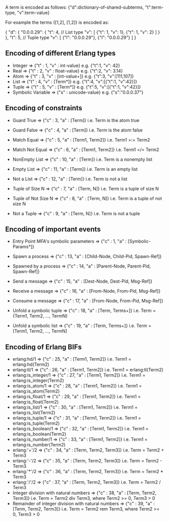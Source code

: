A term is encoded as follows:
{"d":dictionary-of-shared-subterms, "t":term-type, "v":term-value}

For example the terms {[1,2], [1,2]} is encoded as:

{
  "d": {
    "0.0.0.29": {
      "t": 4, // List type
      "v": [
        {"t": 1, "v": 1},
        {"t": 1, "v": 2}
      ]
    }
  },
  "t": 5, // Tuple type
  "v": [
    {"l": "0.0.0.29"},
    {"l": "0.0.0.29"}
  ]
}

Encoding of different Erlang types
----------------------------------

* Integer            =>  {"t" : 1, "v" : int-value}      e.g. {"t":1, "v": 42}
* Real               =>  {"t" : 2, "v" : float-value}    e.g. {"t":2, "v": 3.14}
* Atom               =>  {"t" : 3, "v" : [int-value+]}   e.g. {"t":3, "v":[111,107]}
* List               =>  {"t" : 4, "v" : [Term*]}        e.g. {"t":4, "v":[{"t":1, "v":42}]}
* Tuple              =>  {"t" : 5, "v" : [Term*]}        e.g. {"t":5, "v":[{"t":1, "v":42}]}
* Symbolic Variable  =>  {"s" : unicode-value}           e.g. {"s":"0.0.0.37"}

Encoding of constraints
-----------------------

* Guard True       =>  {"c" : 3, "a" : [Term]}  i.e. Term is the atom true
* Guard False      =>  {"c" : 4, "a" : [Term]}  i.e. Term is the atom false

* Match Equal      =>  {"c" : 5, "a" : [Term1, Term2]}  i.e. Term1 =:= Term2
* Match Not Equal  =>  {"c" : 6, "a" : [Term1, Term2]}  i.e. Term1 =/= Term2

* NonEmpty List    =>  {"c" : 10, "a" : [Term]}  i.e. Term is a nonempty list
* Empty List       =>  {"c" : 11, "a" : [Term]}  i.e. Term is an empty list
* Not a List       =>  {"c" : 12, "a" : [Term]}  i.e. Term is not a list

* Tuple of Size N      =>  {"c" : 7, "a" : [Term, N]}  i.e. Term is a tuple of size N
* Tuple of Not Size N  =>  {"c" : 8, "a" : [Term, N]}  i.e. Term is a tuple of not size N
* Not a Tuple          =>  {"c" : 9, "a" : [Term, N]}  i.e. Term is not a tuple


Encoding of important events
----------------------------

* Entry Point MFA's symbolic parameters  =>  {"c" : 1, "a" : [Symbolic-Params*]}

* Spawn a process       =>  {"c" : 13, "a" : [Child-Node, Child-Pid, Spawn-Ref]}
* Spawned by a process  =>  {"c" : 14, "a" : [Parent-Node, Parent-Pid, Spawn-Ref]}

* Send a message     =>  {"c" : 15, "a" : [Dest-Node, Dest-Pid, Msg-Ref]}
* Receive a message  =>  {"c" : 16, "a" : [From-Node, From-Pid, Msg-Ref]}
* Consume a message  =>  {"c" : 17, "a" : [From-Node, From-Pid, Msg-Ref]}

* Unfold a symbolic tuple  =>  {"c" : 18, "a" : [Term, Terms+]}  i.e. Term = {Term1, Term2, ..., TermN}
* Unfold a symbolic list   =>  {"c" : 19, "a" : [Term, Terms+]}  i.e. Term = [Term1, Term2, ..., TermN]


Encoding of Erlang BIFs
-----------------------

* erlang:hd/1  => {"c" : 25, "a" : [Term1, Term2]}  i.e. Term1 = erlang:hd(Term2)
* erlang:tl/1  => {"c" : 26, "a" : [Term1, Term2]}  i.e. Term1 = erlang:tl(Term2)
* erlang:is_integer/1  => {"c" : 27, "a" : [Term1, Term2]}  i.e. Term1 = erlang:is_integer(Term2)
* erlang:is_atom/1  => {"c" : 28, "a" : [Term1, Term2]}  i.e. Term1 = erlang:is_atom(Term2)
* erlang:is_float/1  => {"c" : 29, "a" : [Term1, Term2]}  i.e. Term1 = erlang:is_float(Term2)
* erlang:is_list/1  => {"c" : 30, "a" : [Term1, Term2]}  i.e. Term1 = erlang:is_list(Term2)
* erlang:is_tuple/1  => {"c" : 31, "a" : [Term1, Term2]}  i.e. Term1 = erlang:is_tuple(Term2)
* erlang:is_boolean/1  => {"c" : 32, "a" : [Term1, Term2]}  i.e. Term1 = erlang:is_boolean(Term2)
* erlang:is_number/1  => {"c" : 33, "a" : [Term1, Term2]}  i.e. Term1 = erlang:is_number(Term2)
* erlang:'+'/2  => {"c" : 34, "a" : [Term, Term2, Term3]}  i.e. Term = Term2 + Term3
* erlang:'-'/2  => {"c" : 35, "a" : [Term, Term2, Term3]}  i.e. Term = Term2 - Term3
* erlang:'*'/2  => {"c" : 36, "a" : [Term, Term2, Term3]}  i.e. Term = Term2 * Term3
* erlang:'/'/2  => {"c" : 37, "a" : [Term, Term2, Term3]}  i.e. Term = Term2 / Term3
* Integer division with natural numbers => {"c" : 38, "a" : [Term, Term2, Term3]}  i.e. Term = Term2 div Term3, where Term2 >= 0, Term3 > 0
* Remainder of integer division with natural numbers => {"c" : 39, "a" : [Term, Term2, Term3]}  i.e. Term = Term2 rem Term3, where Term2 >= 0, Term3 > 0
